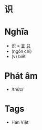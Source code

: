 # 识

# Nghĩa
* 识 = [言](言.md) [只](只.md)
* (ngôn chỉ)
* (v) biết

# Phát âm
* /thức/

# Tags
* Hán Việt

<script>window.HANZI_FIELD='识';</script>
